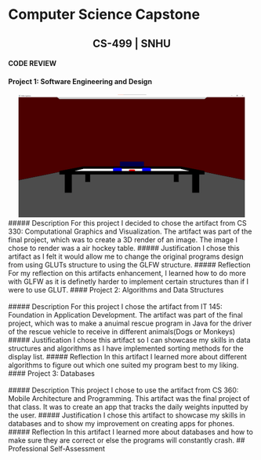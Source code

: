 # Computer Science Capstone
  
## <center>CS-499 | SNHU</center>

#### CODE REVIEW
#### Project 1: Software Engineering and Design
<center>
  <a href="" title="Click me to view the artifact">
    <img src="SED.PNG" height=250>
  </a>
</center>
##### Description
For this project I decided to chose the artifact from CS 330: Computational Graphics and Visualization. The artifact was part of the final project, which was to create a 3D render of an image. The image I chose to render was a air hockey table.
##### Justification
I chose this artifact as I felt it would allow me to change the original programs design from using GLUTs structure to using the GLFW structure.
##### Reflection
For my reflection on this artifacts enhancement, I learned how to do more with GLFW as it is definetly harder to implement certain structures than if I were to use GLUT.
#### Project 2: Algorithms and Data Structures
<center>
 <a href="" title="Click me to view the artifact">
    <img src="" height=250>
  </a>
</center>
##### Description
For this project I chose the artifact from IT 145: Foundation in Application Development. The artifact was part of the final project, which was to make a anuimal rescue program in Java for the driver of the rescue vehicle to receive in different animals(Dogs or Monkeys)
##### Justification
I chose this artifact so I can showcase my skills in data structures and algorithms as I have implemented sorting methods for the display list.
##### Reflection
In this artifact I learned more about different algorithms to figure out which one suited my program best to my liking.
#### Project 3: Databases
<center>
 <a href="" title="Click me to view the artifact">
    <img src="" height=250>
  </a>
</center>
##### Description
This project I chose to use the artifact from CS 360: Mobile Architecture and Programming. This artifact was the final project of that class. It was to create an app that tracks the daily weights inputted by the user.
##### Justification
I chose this artifact to showcase my skills in databases and to show my improvement on creating apps for phones.
##### Reflection
In this artifact I learned more about databases and how to make sure they are correct or else the programs will constantly crash.
## Professional Self-Assessment
